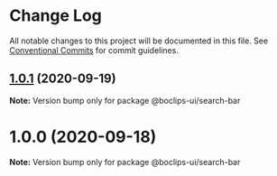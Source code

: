 # Change Log

All notable changes to this project will be documented in this file.
See [Conventional Commits](https://conventionalcommits.org) for commit guidelines.

## [1.0.1](https://github.com/boclips/boclips-ui/compare/@boclips-ui/search-bar@1.0.0...@boclips-ui/search-bar@1.0.1) (2020-09-19)

**Note:** Version bump only for package @boclips-ui/search-bar





# 1.0.0 (2020-09-18)

**Note:** Version bump only for package @boclips-ui/search-bar
